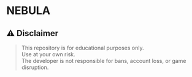 # NEBULA


## ⚠️ Disclaimer

> This repository is for educational purposes only.  
> Use at your own risk.  
> The developer is not responsible for bans, account loss, or game disruption.
